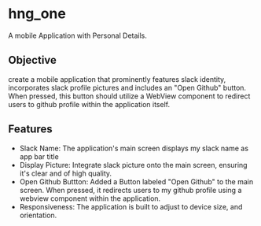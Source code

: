 # hng_one

A mobile Application with Personal Details.

## Objective
create a mobile application that prominently features slack identity, incorporates slack profile pictures and includes an "Open Github" button. When pressed, this button should utilize a WebView component to redirect users to github profile within the application itself.

## Features
* Slack Name: The application's main screen displays my slack name as app bar title
* Display Picture: Integrate slack picture onto the main screen, ensuring it's clear and of high quality.
* Open Github Buttton: Added a Button labeled "Open Github" to the main screen. When pressed, it redirects users to my github profile using a webview component within the application.
* Responsiveness: The application is built to adjust to device size, and orientation.
